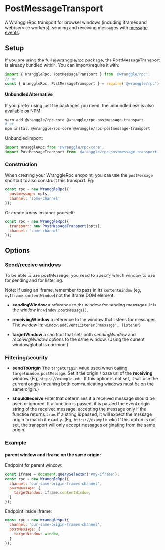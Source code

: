 # PostMessageTransport

A WranggleRpc transport for browser windows (including iframes and web/service workers), sending and receiving messages with [message events](https://developer.mozilla.org/en-US/docs/Web/API/MessageEvent). 


## Setup 

If you are using the full [@wranggle/rpc](https://www.npmjs.com/package/@wranggle/rpc) package, the PostMessageTransport is already bundled within. You can import/require it with: 

```javascript
import { WranggleRpc, PostMessageTransport } from '@wranggle/rpc';
// or
const { WranggleRpc, PostMessageTransport } = require('@wranggle/rpc');
```

#### Unbundled Alternative
If you prefer using just the packages you need, the unbundled es6 is also available on NPM:

```bash
yarn add @wranggle/rpc-core @wranggle/rpc-postmessage-transport
# or
npm install @wranggle/rpc-core @wranggle/rpc-postmessage-transport 
```


Unbundled import:
```javascript
import WranggleRpc from '@wranggle/rpc-core';
import PostMessageTransport from '@wranggle/rpc-postmessage-transport';
```

### Construction

When creating your WranggleRpc endpoint, you can use the `postMessage` shortcut to also construct this transport. Eg:

```javascript
const rpc = new WranggleRpc({
  postmessage: opts,
  channel: 'some-channel'
});
```
Or create a new instance yourself:

```javascript
const rpc = new WranggleRpc({
  transport: new PostMessageTransport(opts),
  channel: 'some-channel'
});
```

## Options

### Send/receive windows

To be able to use postMessage, you need to specify which window to use for sending and for listening.

Note: if using an iframe, remember to pass in its `contentWindow` (eg, `myIframe.contentWindow`) not the iframe DOM element.

* **sendingWindow** a reference to the window for sending messages. It is the *window* in: `window.postMessage()`. 

* **receivingWindow** a reference to the window that listens for messages. The *window* in: `window.addEventListener('message', listener)`

* **targetWindow** a shortcut that sets both *sendingWindow* and *receivingWindow* options to the same window. (Using the current window/global is common.) 


### Filtering/security

* **sendToOrigin** The `targetOrigin` value used when calling `targetWindow.postMessage`. Set it the origin / base url of the **receiving** window. (Eg, `https://example.edu`) If this option is not set, it will use the current origin (meaning both communicating windows must be on the same origin.)

* **shouldReceive** Filter that determines if a received message should be used or ignored. It a function is passed, it is passed the event.origin string of the received message, accepting the message only if the function returns `true`. 
If a string is passed, it will expect the message origin to match it exactly. (Eg, `https://example.edu`)
If this option is not set, the transport will only accept messages originating from the same origin.


### Example

#### parent window and iframe on the same origin:

Endpoint for parent window:
```javascript
const iframe = document.querySelector('#my-iframe');
const rpc = new WranggleRpc({
  channel: 'our-same-origin-frames-channel',
  postMessage: {
    targetWindow: iframe.contentWindow,
  }
});
```  

Endpoint inside iframe:
```javascript
const rpc = new WranggleRpc({
  channel: 'our-same-origin-frames-channel',
  postMessage: {
    targetWindow: window,
  }
});
```  
